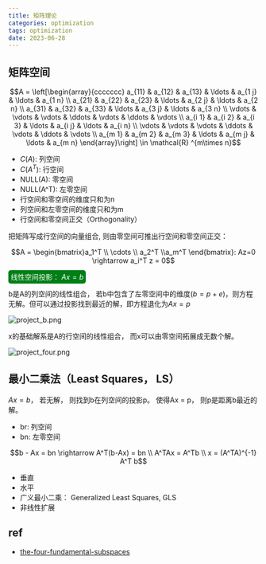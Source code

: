```yaml
---
title: 矩阵理论
categories: optimization
tags: optimization
date: 2023-06-28
---
```


## 矩阵空间

$$A = \left[\begin{array}{ccccccc}
a_{11} & a_{12} & a_{13} & \ldots & a_{1 j} & \ldots & a_{1 n} \\
a_{21} & a_{22} & a_{23} & \ldots & a_{2 j} & \ldots & a_{2 n} \\
a_{31} & a_{32} & a_{33} & \ldots & a_{3 j} & \ldots & a_{3 n} \\
\vdots & \vdots & \vdots & \ddots & \vdots & \ddots & \vdots \\
a_{i 1} & a_{i 2} & a_{i 3} & \ldots & a_{i j} & \ldots & a_{i n} \\
\vdots & \vdots & \vdots & \ddots & \vdots & \ddots & \vdots \\
a_{m 1} & a_{m 2} & a_{m 3} & \ldots & a_{m j} & \ldots & a_{m n}
\end{array}\right] \in \mathcal{R} ^{m\times n}$$

- $C(A)$: 列空间
- $C(A^T)$: 行空间
- NULL(A): 零空间
- NULL(A^T): 左零空间
- 行空间和零空间的维度只和为n
- 列空间和左零空间的维度只和为m
- 行空间和零空间正交（Orthogonality）

把矩阵写成行空间的向量组合, 则由零空间可推出行空间和零空间正交：

$$A = \begin{bmatrix}a_1^T \\ \cdots \\ a_2^T \\a_m^T \end{bmatrix}: Az=0 \rightarrow a_i^T z = 0$$

<font style='background: #007f16;color: #ffffff;opacity:1.0;border-radius: 5px; padding:5px;'>线性空间投影： $Ax = b$</font>

b是A的列空间的线性组合， 若b中包含了左零空间中的维度($b= p+ e$)，则方程无解。但可以通过投影找到最近的解，即方程退化为$Ax = p$

![project_b.png](https://cdn.jsdelivr.net/gh/YeeKal/img_land/blog/notes_img_backup/optimization/imgs/project_b.png)

x的基础解系是A的行空间的线性组合， 而x可以由零空间拓展成无数个解。

![project_four.png](https://cdn.jsdelivr.net/gh/YeeKal/img_land/blog/notes_img_backup/optimization/imgs/project_four.png)

## 最小二乘法（Least Squares， LS）

$Ax = b$， 若无解， 则找到b在列空间的投影p。 使得Ax = p， 则p是距离b最近的解。

- br: 列空间
- bn: 左零空间

$$b - Ax = bn  \rightarrow A^T(b-Ax) = bn   \\
A^TAx = A^Tb \\
x = (A^TA)^{-1} A^T b$$


- 垂直
- 水平
- 广义最小二乘： Generalized Least Squares, GLS 
- 非线性扩展

## ref

- [the-four-fundamental-subspaces](https://www.itshared.org/2015/06/the-four-fundamental-subspaces.html)
